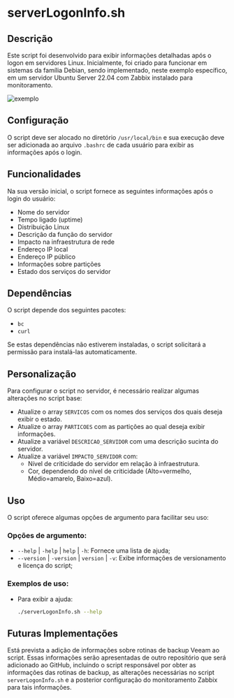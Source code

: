 # serverLogonInfo.sh

## Descrição
Este script foi desenvolvido para exibir informações detalhadas após o logon em servidores Linux. Inicialmente, foi criado para funcionar em sistemas da família Debian, sendo implementado, neste exemplo específico, em um servidor Ubuntu Server 22.04 com Zabbix instalado para monitoramento.

![exemplo](https://github.com/matheusseman/ServerLogonInfo/assets/119596051/c89745ea-2974-4022-84c4-f46ae0aac937)

## Configuração
O script deve ser alocado no diretório `/usr/local/bin` e sua execução deve ser adicionada ao arquivo `.bashrc` de cada usuário para exibir as informações após o login.

## Funcionalidades
Na sua versão inicial, o script fornece as seguintes informações após o login do usuário:

- Nome do servidor
- Tempo ligado (uptime)
- Distribuição Linux
- Descrição da função do servidor
- Impacto na infraestrutura de rede
- Endereço IP local
- Endereço IP público
- Informações sobre partições
- Estado dos serviços do servidor

## Dependências
O script depende dos seguintes pacotes:
- `bc`
- `curl`

Se estas dependências não estiverem instaladas, o script solicitará a permissão para instalá-las automaticamente.

## Personalização
Para configurar o script no servidor, é necessário realizar algumas alterações no script base:

- Atualize o array `SERVICOS` com os nomes dos serviços dos quais deseja exibir o estado.
- Atualize o array `PARTICOES` com as partições ao qual deseja exibir informações.
- Atualize a variável `DESCRICAO_SERVIDOR` com uma descrição sucinta do servidor.
- Atualize a variável `IMPACTO_SERVIDOR` com:
  - Nível de criticidade do servidor em relação à infraestrutura.
  - Cor, dependendo do nível de criticidade (Alto=vermelho, Médio=amarelo, Baixo=azul).

## Uso
O script oferece algumas opções de argumento para facilitar seu uso:

### Opções de argumento:
- `--help` | `-help` | `help` | `-h`: Fornece uma lista de ajuda;
- `--version` | `-version` | `version` | `-v`: Exibe informações de versionamento e licença do script;

### Exemplos de uso:
- Para exibir a ajuda:
  ```bash
  ./serverLogonInfo.sh --help

## Futuras Implementações
Está prevista a adição de informações sobre rotinas de backup Veeam ao script. Essas informações serão apresentadas de outro repositório que será adicionado ao GitHub, incluindo o script responsável por obter as informações das rotinas de backup, as alterações necessárias no script `serverLogonInfo.sh` e a posterior configuração do monitoramento Zabbix para tais informações.
